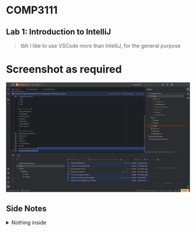 # COMP3111 
## Lab 1: Introduction to IntelliJ
> tbh I like to use VSCode more than IntelliJ, for the general purpose

# Screenshot as required
![Screenshot](./src/main/java/Lab1/img/Screenshot.png)

## Side Notes
<details> 
    <summary>Nothing inside</summary>

- Are you supposed to push the `.idea/` folder to the remote?
    - gotta prune it at `main`
- Why default branch is still `master` too?

</details>  
